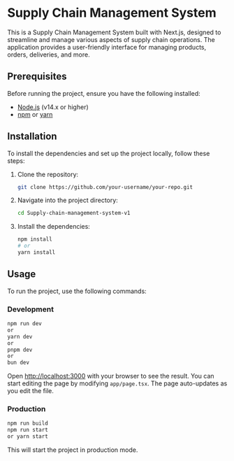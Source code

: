 # Supply Chain Management System

This is a Supply Chain Management System built with Next.js, designed to streamline and manage various aspects of supply chain operations. The application provides a user-friendly interface for managing products, orders, deliveries, and more.

## Prerequisites

Before running the project, ensure you have the following installed:

- [Node.js](https://nodejs.org/) (v14.x or higher)
- [npm](https://www.npmjs.com/) or [yarn](https://yarnpkg.com/)

## Installation

To install the dependencies and set up the project locally, follow these steps:

1. Clone the repository:

   ```bash
   git clone https://github.com/your-username/your-repo.git
   ```

2. Navigate into the project directory:

   ```bash
   cd Supply-chain-management-system-v1
   ```

3. Install the dependencies:

   ```bash
   npm install
   # or
   yarn install
   ```

## Usage

To run the project, use the following commands:

### Development
```bash
npm run dev
or
yarn dev
or 
pnpm dev
or 
bun dev
```

Open [http://localhost:3000](http://localhost:3000) with your browser to see the result. You can start editing the page by modifying `app/page.tsx`. The page auto-updates as you edit the file.

### Production
```bash
npm run build
npm run start
or yarn start
```

This will start the project in production mode.
